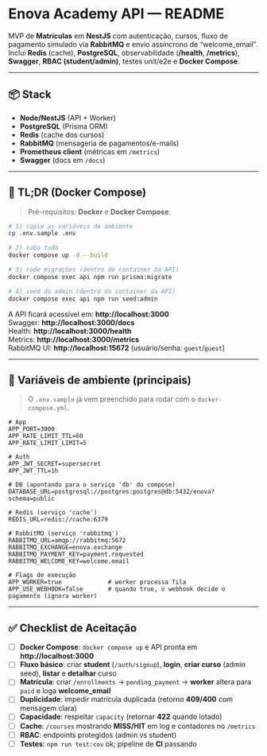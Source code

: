 # Enova Academy API — README

MVP de **Matrículas** em **NestJS** com autenticação, cursos, fluxo de pagamento simulado via **RabbitMQ** e envio assíncrono de “welcome_email”. Inclui **Redis** (cache), **PostgreSQL**, observabilidade (**/health**, **/metrics**), **Swagger**, **RBAC (student/admin)**, testes unit/e2e e **Docker Compose**.

---

## 📦 Stack

- **Node/NestJS** (API + Worker)
- **PostgreSQL** (Prisma ORM)
- **Redis** (cache dos cursos)
- **RabbitMQ** (mensageria de pagamentos/e-mails)
- **Prometheus client** (métricas em `/metrics`)
- **Swagger** (docs em `/docs`)

---

## 🚀 TL;DR (Docker Compose)

> Pré-requisitos: **Docker** e **Docker Compose**.

```bash
# 1) copie as variáveis de ambiente
cp .env.sample .env

# 2) suba tudo
docker compose up -d --build

# 3) rode migrações (dentro do container da API)
docker compose exec api npm run prisma:migrate

# 4) seed do admin (dentro do container da API)
docker compose exec api npm run seed:admin
```

A API ficará acessível em: **http://localhost:3000**  
Swagger: **http://localhost:3000/docs**  
Health: **http://localhost:3000/health**  
Metrics: **http://localhost:3000/metrics**  
RabbitMQ UI: **http://localhost:15672** (usuário/senha: `guest`/`guest`)

---

## 🔧 Variáveis de ambiente (principais)

> O `.env.sample` já vem preenchido para rodar com o `docker-compose.yml`.

```env
# App
APP_PORT=3000
APP_RATE_LIMIT_TTL=60
APP_RATE_LIMIT_LIMIT=5

# Auth
APP_JWT_SECRET=supersecret
APP_JWT_TTL=1h

# DB (apontando para o serviço 'db' do compose)
DATABASE_URL=postgresql://postgres:postgres@db:5432/enova?schema=public

# Redis (serviço 'cache')
REDIS_URL=redis://cache:6379

# RabbitMQ (serviço 'rabbitmq')
RABBITMQ_URL=amqp://rabbitmq:5672
RABBITMQ_EXCHANGE=enova.exchange
RABBITMQ_PAYMENT_KEY=payment.requested
RABBITMQ_WELCOME_KEY=welcome.email

# Flags de execução
APP_WORKER=true             # worker processa fila
APP_USE_WEBHOOK=false       # quando true, o webhook decide o pagamento (ignora worker)
```

---

## ✅ Checklist de Aceitação

- [ ] **Docker Compose**: `docker compose up` e API pronta em **http://localhost:3000**
- [ ] **Fluxo básico**: criar **student** (`/auth/signup`), **login**, **criar curso** (admin seed), **listar** e **detalhar** curso
- [ ] **Matrícula**: criar `/enrollments` → `pending_payment` → **worker** altera para `paid` e loga **welcome_email**
- [ ] **Duplicidade**: impedir matrícula duplicada (retorno **409/400** com mensagem clara)
- [ ] **Capacidade**: respeitar `capacity` (retornar **422** quando lotado)
- [ ] **Cache**: `/courses` mostrando **MISS/HIT** em log e contadores no `/metrics`
- [ ] **RBAC**: endpoints protegidos (admin vs student)
- [ ] **Testes**: `npm run test:cov` ok; pipeline de **CI** passando
